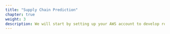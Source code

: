 ```yaml
---
title: "Supply Chain Prediction"
chapter: true
weight: 3
description: We will start by setting up your AWS account to develop robot applications with AWS RoboMaker. 
---
```


